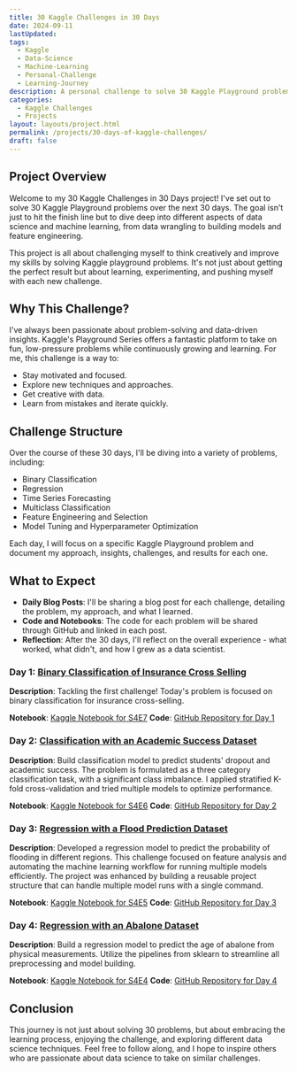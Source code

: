 ```yaml
---
title: 30 Kaggle Challenges in 30 Days
date: 2024-09-11
lastUpdated: 
tags:
  - Kaggle
  - Data-Science
  - Machine-Learning
  - Personal-Challenge
  - Learning-Journey
description: A personal challenge to solve 30 Kaggle Playground problems in 30 days, to explore data science techniques and enjoy the thrill of learning.
categories:
  - Kaggle Challenges
  - Projects
layout: layouts/project.html
permalink: /projects/30-days-of-kaggle-challenges/
draft: false
---
```


## Project Overview

Welcome to my 30 Kaggle Challenges in 30 Days project! I've set out to solve 30 Kaggle Playground problems over the next 30 days. The goal isn't just to hit the finish line but to dive deep into different aspects of data science and machine learning, from data wrangling to building models and feature engineering.

This project is all about challenging myself to think creatively and improve my skills by solving Kaggle playground problems. It's not just about getting the perfect result but about learning, experimenting, and pushing myself with each new challenge.


## Why This Challenge?

I've always been passionate about problem-solving and data-driven insights. Kaggle's Playground Series offers a fantastic platform to take on fun, low-pressure problems while continuously growing and learning. For me, this challenge is a way to:

- Stay motivated and focused.
- Explore new techniques and approaches.
- Get creative with data.
- Learn from mistakes and iterate quickly.


## Challenge Structure

Over the course of these 30 days, I'll be diving into a variety of problems, including:

- Binary Classification
- Regression
- Time Series Forecasting
- Multiclass Classification
- Feature Engineering and Selection
- Model Tuning and Hyperparameter Optimization


Each day, I will focus on a specific Kaggle Playground problem and document my approach, insights, challenges, and results for each one.


## What to Expect

- **Daily Blog Posts**: I'll be sharing a blog post for each challenge, detailing the problem, my approach, and what I learned.
- **Code and Notebooks**: The code for each problem will be shared through GitHub and linked in each post.
- **Reflection**: After the 30 days, I'll reflect on the overall experience - what worked, what didn't, and how I grew as a data scientist.


### Day 1: [Binary Classification of Insurance Cross Selling](https://surajwate.com/blog/binary-classification-of-insurance-cross-selling/)

**Description**: Tackling the first challenge! Today's problem is focused on binary classification for insurance cross-selling.

**Notebook**: [Kaggle Notebook for S4E7](https://www.kaggle.com/code/surajwate/s4e7-insurance-cross-selling)
**Code**: [GitHub Repository for Day 1](https://github.com/surajwate/S4E7-Insurance-Cross-Selling)


### Day 2: [Classification with an Academic Success Dataset](https://surajwate.com/blog/classification-with-an-academic-success-dataset/)

**Description**: Build classification model to predict students' dropout and academic success. The problem is formulated as a three category classification task, with a significant class imbalance. I applied stratified K-fold cross-validation and tried multiple models to optimize performance.

**Notebook**: [Kaggle Notebook for S4E6](https://www.kaggle.com/code/surajwate/academic-success-xgboost)
**Code**: [GitHub Repository for Day 2](https://github.com/surajwate/S4E6-Academic-Success)


### Day 3: [Regression with a Flood Prediction Dataset](https://surajwate.com/blog/regression-with-a-flood-prediction-dataset/)

**Description**: Developed a regression model to predict the probability of flooding in different regions. This challenge focused on feature analysis and automating the machine learning workflow for running multiple models efficiently. The project was enhanced by building a reusable project structure that can handle multiple model runs with a single command.

**Notebook**: [Kaggle Notebook for S4E5](https://www.kaggle.com/competitions/playground-series-s4e5)
**Code**: [GitHub Repository for Day 3](https://github.com/surajwate/S4E5-Flood-Prediction-Dataset)


### Day 4: [Regression with an Abalone Dataset](https://surajwate.com/blog/regression-with-an-abalone-dataset/)

**Description**: Build a regression model to predict the age of abalone from physical measurements. Utilize the pipelines from sklearn to streamline all preprocessing and model building.

**Notebook**: [Kaggle Notebook for S4E4](https://www.kaggle.com/code/surajwate/s4e4-abalone-catboost)
**Code**: [GitHub Repository for Day 4](https://github.com/surajwate/S4E4-Regression-with-an-Abalone-Dataset)

## Conclusion 

This journey is not just about solving 30 problems, but about embracing the learning process, enjoying the challenge, and exploring different data science techniques. Feel free to follow along, and I hope to inspire others who are passionate about data science to take on similar challenges.